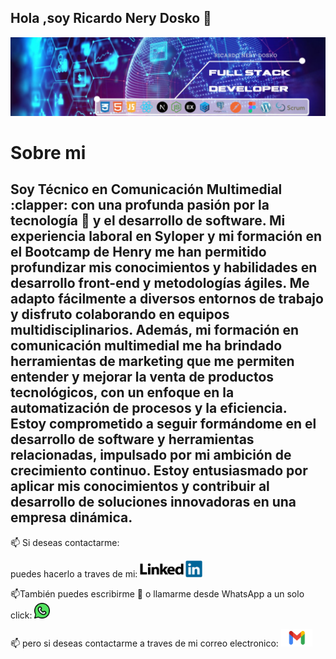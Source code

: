 ## Hola ,soy Ricardo Nery Dosko 👋
<img src="./assets/portadaParaPerfiles.jpeg">
<h1>Sobre mi</h1>
<h2>Soy Técnico en Comunicación Multimedial :clapper: con una profunda pasión por la tecnología 🔭 y el desarrollo de software. Mi experiencia laboral en Syloper y mi formación en el Bootcamp de Henry me han permitido profundizar mis conocimientos y habilidades en desarrollo front-end y metodologías ágiles. Me adapto fácilmente a diversos entornos de trabajo y disfruto colaborando en equipos multidisciplinarios.
Además, mi formación en comunicación multimedial me ha brindado herramientas de marketing que me permiten entender y mejorar la venta de productos tecnológicos, con un enfoque en la automatización de procesos y la eficiencia. Estoy comprometido a seguir formándome en el desarrollo de software y herramientas relacionadas, impulsado por mi ambición de crecimiento continuo. Estoy entusiasmado por aplicar mis conocimientos y contribuir al desarrollo de soluciones innovadoras en una empresa dinámica.</h2>

<p>📫 Si deseas contactarme:</p> 
<p>puedes hacerlo a traves de mi:
    <a href="https://www.linkedin.com/in/ricardo-dosko/" target="_blank">
        <img width="100px" height="auto" src="./assets/logoLinkedIn.png" >
    </a>
</p>
 <p>📫También puedes escribirme 💬 o llamarme desde WhatsApp a un solo click:
    <a href="https://wa.me/+543415501646" target="_blank">
        <img width="25px" height="auto" src="./assets/whatsapp.png" >
    </a>
</p>
<p>📫 pero si deseas contactarme a traves de mi correo electronico:
    <a href="mailto:Ricardo.dosko@gmail.com" target="_blank">
        <img width="50px" height="auto" src="./assets/logoGmail.png" >
    </a>
</p> 



<!--
**RicardoDosko/RicardoDosko** is a ✨ _special_ ✨ repository because its `README.md` (this file) appears on your GitHub profile.

Here are some ideas to get you started:

- 🔭 I’m currently working on ...
- 🌱 I’m currently learning ...
- 👯 I’m looking to collaborate on ...
- 🤔 I’m looking for help with ...
- 💬 Ask me about ...
- 📫 How to reach me: ...
- 😄 Pronouns: ...
- ⚡ Fun fact: ... :clapper:
-->

